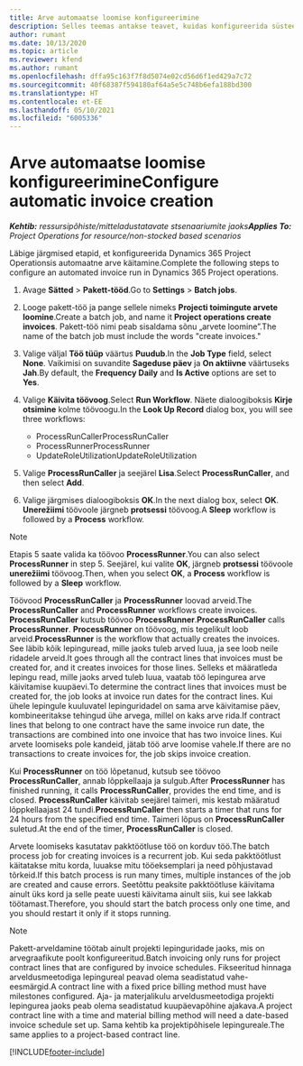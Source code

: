 ```yaml
---
title: Arve automaatse loomise konfigureerimine
description: Selles teemas antakse teavet, kuidas konfigureerida süsteemi, et luua arveid automaatselt.
author: rumant
ms.date: 10/13/2020
ms.topic: article
ms.reviewer: kfend
ms.author: rumant
ms.openlocfilehash: dffa95c163f7f8d5074e02cd56d6f1ed429a7c72
ms.sourcegitcommit: 40f68387f594180af64a5e5c748b6efa188bd300
ms.translationtype: HT
ms.contentlocale: et-EE
ms.lasthandoff: 05/10/2021
ms.locfileid: "6005336"
---
```

# <a name="configure-automatic-invoice-creation"></a><span data-ttu-id="f68a4-103">Arve automaatse loomise konfigureerimine</span><span class="sxs-lookup"><span data-stu-id="f68a4-103">Configure automatic invoice creation</span></span>

<span data-ttu-id="f68a4-104">_**Kehtib:** ressursipõhiste/mitteladustatavate stsenaariumite jaoks_</span><span class="sxs-lookup"><span data-stu-id="f68a4-104">_**Applies To:** Project Operations for resource/non-stocked based scenarios_</span></span>


<span data-ttu-id="f68a4-105">Läbige järgmised etapid, et konfigureerida Dynamics 365 Project Operationsis automaatne arve käitamine.</span><span class="sxs-lookup"><span data-stu-id="f68a4-105">Complete the following steps to configure an automated invoice run in Dynamics 365 Project operations.</span></span>

1. <span data-ttu-id="f68a4-106">Avage **Sätted** > **Pakett-tööd**.</span><span class="sxs-lookup"><span data-stu-id="f68a4-106">Go to **Settings** > **Batch jobs**.</span></span>
2. <span data-ttu-id="f68a4-107">Looge pakett-töö ja pange sellele nimeks **Projecti toimingute arvete loomine**.</span><span class="sxs-lookup"><span data-stu-id="f68a4-107">Create a batch job, and name it **Project operations create invoices**.</span></span> <span data-ttu-id="f68a4-108">Pakett-töö nimi peab sisaldama sõnu „arvete loomine”.</span><span class="sxs-lookup"><span data-stu-id="f68a4-108">The name of the batch job must include the words "create invoices."</span></span>
3. <span data-ttu-id="f68a4-109">Valige väljal **Töö tüüp** väärtus **Puudub**.</span><span class="sxs-lookup"><span data-stu-id="f68a4-109">In the **Job Type** field, select **None**.</span></span> <span data-ttu-id="f68a4-110">Vaikimisi on suvandite **Sageduse päev** ja **On aktiivne** väärtuseks **Jah**.</span><span class="sxs-lookup"><span data-stu-id="f68a4-110">By default, the **Frequency Daily** and **Is Active** options are set to **Yes**.</span></span>
4. <span data-ttu-id="f68a4-111">Valige **Käivita töövoog**.</span><span class="sxs-lookup"><span data-stu-id="f68a4-111">Select **Run Workflow**.</span></span> <span data-ttu-id="f68a4-112">Näete dialoogiboksis **Kirje otsimine** kolme töövoogu.</span><span class="sxs-lookup"><span data-stu-id="f68a4-112">In the **Look Up Record** dialog box, you will see three workflows:</span></span>

    - <span data-ttu-id="f68a4-113">ProcessRunCaller</span><span class="sxs-lookup"><span data-stu-id="f68a4-113">ProcessRunCaller</span></span>
    - <span data-ttu-id="f68a4-114">ProcessRunner</span><span class="sxs-lookup"><span data-stu-id="f68a4-114">ProcessRunner</span></span>
    - <span data-ttu-id="f68a4-115">UpdateRoleUtilization</span><span class="sxs-lookup"><span data-stu-id="f68a4-115">UpdateRoleUtilization</span></span>

5. <span data-ttu-id="f68a4-116">Valige **ProcessRunCaller** ja seejärel **Lisa**.</span><span class="sxs-lookup"><span data-stu-id="f68a4-116">Select **ProcessRunCaller**, and then select **Add**.</span></span>
6. <span data-ttu-id="f68a4-117">Valige järgmises dialoogiboksis **OK**.</span><span class="sxs-lookup"><span data-stu-id="f68a4-117">In the next dialog box, select **OK**.</span></span> <span data-ttu-id="f68a4-118">**Unerežiimi** töövoole järgneb **protsessi** töövoog.</span><span class="sxs-lookup"><span data-stu-id="f68a4-118">A **Sleep** workflow is followed by a **Process** workflow.</span></span>

  > [!NOTE]
  > <span data-ttu-id="f68a4-119">Etapis 5 saate valida ka töövoo **ProcessRunner**.</span><span class="sxs-lookup"><span data-stu-id="f68a4-119">You can also select **ProcessRunner** in step 5.</span></span> <span data-ttu-id="f68a4-120">Seejärel, kui valite **OK**, järgneb **protsessi** töövoole **unerežiimi** töövoog.</span><span class="sxs-lookup"><span data-stu-id="f68a4-120">Then, when you select **OK**, a **Process** workflow is followed by a **Sleep** workflow.</span></span>

<span data-ttu-id="f68a4-121">Töövood **ProcessRunCaller** ja **ProcessRunner** loovad arveid.</span><span class="sxs-lookup"><span data-stu-id="f68a4-121">The **ProcessRunCaller** and **ProcessRunner** workflows create invoices.</span></span> <span data-ttu-id="f68a4-122">**ProcessRunCaller** kutsub töövoo **ProcessRunner**.</span><span class="sxs-lookup"><span data-stu-id="f68a4-122">**ProcessRunCaller** calls **ProcessRunner**.</span></span> <span data-ttu-id="f68a4-123">**ProcessRunner** on töövoog, mis tegelikult loob arveid.</span><span class="sxs-lookup"><span data-stu-id="f68a4-123">**ProcessRunner** is the workflow that actually creates the invoices.</span></span> <span data-ttu-id="f68a4-124">See läbib kõik lepinguread, mille jaoks tuleb arved luua, ja see loob neile ridadele arveid.</span><span class="sxs-lookup"><span data-stu-id="f68a4-124">It goes through all the contract lines that invoices must be created for, and it creates invoices for those lines.</span></span> <span data-ttu-id="f68a4-125">Selleks et määratleda lepingu read, mille jaoks arved tuleb luua, vaatab töö lepingurea arve käivitamise kuupäevi.</span><span class="sxs-lookup"><span data-stu-id="f68a4-125">To determine the contract lines that invoices must be created for, the job looks at invoice run dates for the contract lines.</span></span> <span data-ttu-id="f68a4-126">Kui ühele lepingule kuuluvatel lepinguridadel on sama arve käivitamise päev, kombineeritakse tehingud ühe arvega, millel on kaks arve rida.</span><span class="sxs-lookup"><span data-stu-id="f68a4-126">If contract lines that belong to one contract have the same invoice run date, the transactions are combined into one invoice that has two invoice lines.</span></span> <span data-ttu-id="f68a4-127">Kui arvete loomiseks pole kandeid, jätab töö arve loomise vahele.</span><span class="sxs-lookup"><span data-stu-id="f68a4-127">If there are no transactions to create invoices for, the job skips invoice creation.</span></span>

<span data-ttu-id="f68a4-128">Kui **ProcessRunner** on töö lõpetanud, kutsub see töövoo **ProcessRunCaller**, annab lõppkellaaja ja sulgub.</span><span class="sxs-lookup"><span data-stu-id="f68a4-128">After **ProcessRunner** has finished running, it calls **ProcessRunCaller**, provides the end time, and is closed.</span></span> <span data-ttu-id="f68a4-129">**ProcessRunCaller** käivitab seejärel taimeri, mis kestab määratud lõppkellaajast 24 tundi.</span><span class="sxs-lookup"><span data-stu-id="f68a4-129">**ProcessRunCaller** then starts a timer that runs for 24 hours from the specified end time.</span></span> <span data-ttu-id="f68a4-130">Taimeri lõpus on **ProcessRunCaller** suletud.</span><span class="sxs-lookup"><span data-stu-id="f68a4-130">At the end of the timer, **ProcessRunCaller** is closed.</span></span>

<span data-ttu-id="f68a4-131">Arvete loomiseks kasutatav pakktöötluse töö on korduv töö.</span><span class="sxs-lookup"><span data-stu-id="f68a4-131">The batch process job for creating invoices is a recurrent job.</span></span> <span data-ttu-id="f68a4-132">Kui seda pakktöötlust käitatakse mitu korda, luuakse mitu tööeksemplari ja need põhjustavad tõrkeid.</span><span class="sxs-lookup"><span data-stu-id="f68a4-132">If this batch process is run many times, multiple instances of the job are created and cause errors.</span></span> <span data-ttu-id="f68a4-133">Seetõttu peaksite pakktöötluse käivitama ainult üks kord ja selle peate uuesti käivitama ainult siis, kui see lakkab töötamast.</span><span class="sxs-lookup"><span data-stu-id="f68a4-133">Therefore, you should start the batch process only one time, and you should restart it only if it stops running.</span></span>

> [!NOTE]
> <span data-ttu-id="f68a4-134">Pakett-arveldamine töötab ainult projekti lepinguridade jaoks, mis on arvegraafikute poolt konfigureeritud.</span><span class="sxs-lookup"><span data-stu-id="f68a4-134">Batch invoicing only runs for project contract lines that are configured by invoice schedules.</span></span> <span data-ttu-id="f68a4-135">Fikseeritud hinnaga arveldusmeetodiga lepingureal peavad olema seadistatud vahe-eesmärgid.</span><span class="sxs-lookup"><span data-stu-id="f68a4-135">A contract line with a fixed price billing method must have milestones configured.</span></span> <span data-ttu-id="f68a4-136">Aja- ja materjalikulu arveldusmeetodiga projekti lepingurea jaoks peab olema seadistatud kuupäevapõhine ajakava.</span><span class="sxs-lookup"><span data-stu-id="f68a4-136">A project contract line with a time and material billing method will need a date-based invoice schedule set up.</span></span> <span data-ttu-id="f68a4-137">Sama kehtib ka projektipõhisele lepingureale.</span><span class="sxs-lookup"><span data-stu-id="f68a4-137">The same applies to a project-based contract line.</span></span>     


[!INCLUDE[footer-include](../includes/footer-banner.md)]